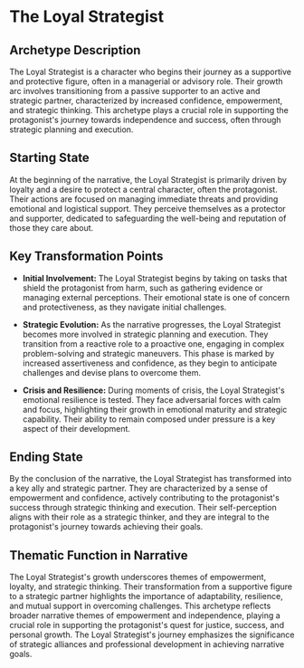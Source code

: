 # The Loyal Strategist

## Archetype Description

The Loyal Strategist is a character who begins their journey as a supportive and protective figure, often in a managerial or advisory role. Their growth arc involves transitioning from a passive supporter to an active and strategic partner, characterized by increased confidence, empowerment, and strategic thinking. This archetype plays a crucial role in supporting the protagonist's journey towards independence and success, often through strategic planning and execution.

## Starting State

At the beginning of the narrative, the Loyal Strategist is primarily driven by loyalty and a desire to protect a central character, often the protagonist. Their actions are focused on managing immediate threats and providing emotional and logistical support. They perceive themselves as a protector and supporter, dedicated to safeguarding the well-being and reputation of those they care about.

## Key Transformation Points

- **Initial Involvement:** The Loyal Strategist begins by taking on tasks that shield the protagonist from harm, such as gathering evidence or managing external perceptions. Their emotional state is one of concern and protectiveness, as they navigate initial challenges.

- **Strategic Evolution:** As the narrative progresses, the Loyal Strategist becomes more involved in strategic planning and execution. They transition from a reactive role to a proactive one, engaging in complex problem-solving and strategic maneuvers. This phase is marked by increased assertiveness and confidence, as they begin to anticipate challenges and devise plans to overcome them.

- **Crisis and Resilience:** During moments of crisis, the Loyal Strategist's emotional resilience is tested. They face adversarial forces with calm and focus, highlighting their growth in emotional maturity and strategic capability. Their ability to remain composed under pressure is a key aspect of their development.

## Ending State

By the conclusion of the narrative, the Loyal Strategist has transformed into a key ally and strategic partner. They are characterized by a sense of empowerment and confidence, actively contributing to the protagonist's success through strategic thinking and execution. Their self-perception aligns with their role as a strategic thinker, and they are integral to the protagonist's journey towards achieving their goals.

## Thematic Function in Narrative

The Loyal Strategist's growth underscores themes of empowerment, loyalty, and strategic thinking. Their transformation from a supportive figure to a strategic partner highlights the importance of adaptability, resilience, and mutual support in overcoming challenges. This archetype reflects broader narrative themes of empowerment and independence, playing a crucial role in supporting the protagonist's quest for justice, success, and personal growth. The Loyal Strategist's journey emphasizes the significance of strategic alliances and professional development in achieving narrative goals.